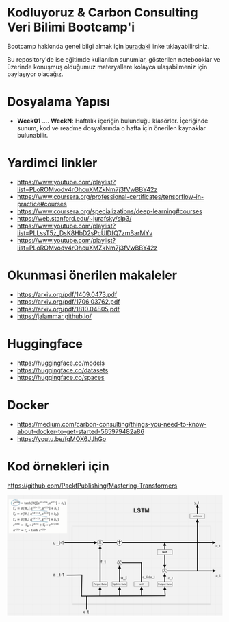 # Kodluyoruz & Carbon Consulting Veri Bilimi Bootcamp'i

Bootcamp hakkında genel bilgi almak için [buradaki](https://www.kodluyoruz.org/bootcamp/kodluyoruz-veri-bilimi-bootcamp/) linke tıklayabilirsiniz.

Bu repository'de ise eğitimde kullanılan sunumlar, gösterilen notebooklar ve üzerinde konuşmuş olduğumuz materyallere kolayca ulaşabilmeniz için paylaşıyor olacağız.

# Dosyalama Yapısı
- **Week01** .... **WeekN**: Haftalık içeriğin bulunduğu klasörler. İçeriğinde sunum, kod ve readme dosyalarında o hafta için önerilen kaynaklar bulunabilir.

# Yardimci linkler

- https://www.youtube.com/playlist?list=PLoROMvodv4rOhcuXMZkNm7j3fVwBBY42z
- https://www.coursera.org/professional-certificates/tensorflow-in-practice#courses
- https://www.coursera.org/specializations/deep-learning#courses
- https://web.stanford.edu/~jurafsky/slp3/
- https://www.youtube.com/playlist?list=PLLssT5z_DsK8HbD2sPcUIDfQ7zmBarMYv
- https://www.youtube.com/playlist?list=PLoROMvodv4rOhcuXMZkNm7j3fVwBBY42z

# Okunmasi önerilen makaleler

- https://arxiv.org/pdf/1409.0473.pdf
- https://arxiv.org/pdf/1706.03762.pdf
- https://arxiv.org/pdf/1810.04805.pdf
- https://jalammar.github.io/

# Huggingface

- https://huggingface.co/models
- https://huggingface.co/datasets
- https://huggingface.co/spaces

# Docker

- https://medium.com/carbon-consulting/things-you-need-to-know-about-docker-to-get-started-565979482a86
- https://youtu.be/fqMOX6JJhGo

# Kod örnekleri için

https://github.com/PacktPublishing/Mastering-Transformers

![img.png](img.png)